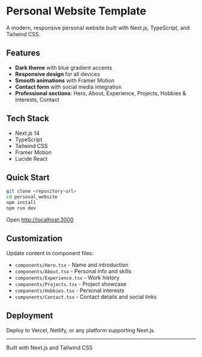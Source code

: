 # Personal Website Template

A modern, responsive personal website built with Next.js, TypeScript, and Tailwind CSS.

## Features

- **Dark theme** with blue gradient accents
- **Responsive design** for all devices
- **Smooth animations** with Framer Motion
- **Contact form** with social media integration
- **Professional sections**: Hero, About, Experience, Projects, Hobbies & Interests, Contact

## Tech Stack

- Next.js 14
- TypeScript
- Tailwind CSS
- Framer Motion
- Lucide React

## Quick Start

```bash
git clone <repository-url>
cd personal_website
npm install
npm run dev
```

Open [http://localhost:3000](http://localhost:3000)

## Customization

Update content in component files:
- `components/Hero.tsx` - Name and introduction
- `components/About.tsx` - Personal info and skills
- `components/Experience.tsx` - Work history
- `components/Projects.tsx` - Project showcase
- `components/Hobbies.tsx` - Personal interests
- `components/Contact.tsx` - Contact details and social links

## Deployment

Deploy to Vercel, Netlify, or any platform supporting Next.js.

---

Built with Next.js and Tailwind CSS 
